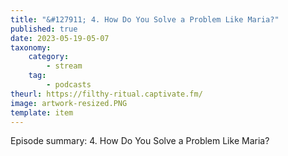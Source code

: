 ```yaml
---
title: "&#127911; 4. How Do You Solve a Problem Like Maria?"
published: true
date: 2023-05-19-05-07
taxonomy:
    category:
        - stream
    tag:
        - podcasts
theurl: https://filthy-ritual.captivate.fm/
image: artwork-resized.PNG
template: item
---
```


Episode summary: 4. How Do You Solve a Problem Like Maria?
